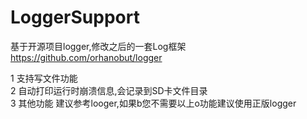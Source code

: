 # LoggerSupport

基于开源项目logger,修改之后的一套Log框架 <br>
https://github.com/orhanobut/logger <br>

1 支持写文件功能 <br>
2 自动打印运行时崩溃信息,会记录到SD卡文件目录 <br>
3 其他功能 建议参考looger,如果b您不需要以上o功能建议使用正版logger <br>
